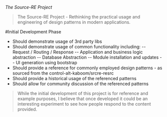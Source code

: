 *The Source-RE Project*

> The Source-RE Project - Rethinking the practical usage and engineering of design patterns in modern applications.


#Initial Development Phase

- Should demonstrate usage of 3rd party libs
- Should demonstrate usage of common functionality including:
-- Request / Routing / Response
-- Application and business logic abstraction
-- Database Abstraction
-- Module installation and updates
-- UI generation using bootstrap
- Should provide a reference for commonly employed design patterns - as sourced from the control-alt-kaboom/srcre-resrc
- Should provide a historical usage of the referenced patterns
- Should allow for community discussion of the referenced patterns

> While the initial development of this project is for reference and example purposes, I believe that once developed it could be an interesting experiment to see how people respond to the content provided. 
 
